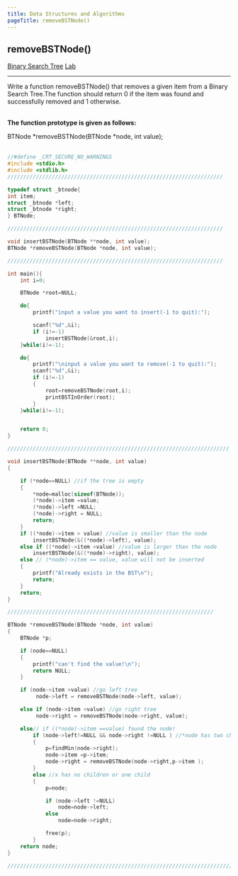 ```yaml
---
title: Data Structures and Algorithms
pageTitle: removeBSTNode()
---
```


## removeBSTNode()

<span class="tags"><a href="#">Binary Search Tree</a></span>
<span class="tags"><a href="#">Lab</a></span>

<hr>

Write a function <span class="functions">removeBSTNode()</span> that removes a given item from a Binary Search Tree.The function should return 0 if the item was found and successfully removed and 1 otherwise.
<br><br>

**The function prototype is given as follows:**

<span class="functions">BTNode *removeBSTNode(BTNode *node, int value);</span>
<br><br>

```c
//#define _CRT_SECURE_NO_WARNINGS
#include <stdio.h>
#include <stdlib.h>
////////////////////////////////////////////////////////////////////

typedef struct _btnode{
int item;
struct _btnode *left;
struct _btnode *right;
} BTNode;

////////////////////////////////////////////////////////////////////

void insertBSTNode(BTNode **node, int value);
BTNode *removeBSTNode(BTNode *node, int value);

////////////////////////////////////////////////////////////////////

int main(){
	int i=0;

	BTNode *root=NULL;

	do{
		printf("input a value you want to insert(-1 to quit):");

		scanf("%d",&i);
		if (i!=-1)
			insertBSTNode(&root,i);
	}while(i!=-1);

	do{
		printf("\ninput a value you want to remove(-1 to quit):");
		scanf("%d",&i);
		if (i!=-1)
		{
			root=removeBSTNode(root,i);
			printBSTInOrder(root);
		}
	}while(i!=-1);


	return 0;
}

//////////////////////////////////////////////////////////////////////

void insertBSTNode(BTNode **node, int value)
{

	if (*node==NULL) //if the tree is empty
	{
		*node=malloc(sizeof(BTNode));
		(*node)->item =value;
		(*node)->left =NULL;
		(*node)->right = NULL;
		return;
	}
	if ((*node)->item > value) //value is smaller than the node
		insertBSTNode(&((*node)->left), value);
	else if ((*node)->item <value) //value is larger than the node
		insertBSTNode(&((*node)->right), value);
	else // (*node)->item == value, value will not be inserted
	{
		printf("Already exists in the BST\n");
		return;
	}
	return;
}

/////////////////////////////////////////////////////////////////

BTNode *removeBSTNode(BTNode *node, int value)
{
	BTNode *p;

	if (node==NULL)
	{
		printf("can't find the value!\n");
		return NULL;
	}

	if (node->item >value) //go left tree
		 node->left = removeBSTNode(node->left, value);

	else if (node->item <value) //go right tree
		 node->right = removeBSTNode(node->right, value);

	else// if ((*node)->item ==value) found the node!
		if (node->left!=NULL && node->right !=NULL ) //*node has two children
		{
			p=findMin(node->right);
			node->item =p->item;
			node->right = removeBSTNode(node->right,p->item );
		}
		else //x has no children or one child
		{
			p=node;

			if (node->left !=NULL)
				node=node->left;
			else
				node=node->right;

			free(p);
		}
	return node;
}

///////////////////////////////////////////////////////////////////////////
```

